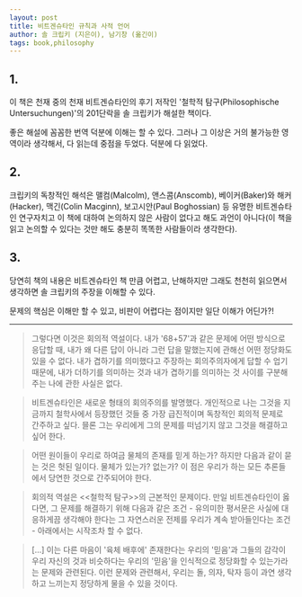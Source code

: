 ```yaml
---
layout: post
title: 비트겐슈타인 규칙과 사적 언어
author: 솔 크립키 (지은이), 남기창 (옮긴이)
tags: book,philosophy
---
```


## 1.

이 책은 천재 중의 천재 비트겐슈타인의 후기 저작인 '철학적 탐구(Philosophische Untersuchungen)'의 201단락을 솔 크립키가 해설한 책이다.

좋은 해설에 꼼꼼한 번역 덕분에 이해는 할 수 있다. 그러나 그 이상은 거의 불가능한 영역이라 생각해서, 다 읽는데 중점을 두었다. 덕분에 다 읽었다. 

## 2.

크립키의 독창적인 해석은 맬컴(Malcolm), 앤스콤(Anscomb), 베이커(Baker)와 해커(Hacker), 맥긴(Colin Macginn), 보고시안(Paul Boghossian) 등 유명한 비트겐슈타인 연구자치고 이 책에 대하여 논의하지 않은 사람이 없다고 해도 과언이 아니다(이 책을 읽고 논의할 수 있다는 것만 해도 충분히 똑똑한 사람들이라 생각한다).

## 3.

당연히 책의 내용은 비트겐슈타인 책 만큼 어렵고, 난해하지만 그래도 천천히 읽으면서 생각하면 솔 크립키의 주장을 이해할 수 있다. 

문제의 핵심은 이해만 할 수 있고, 비판이 어렵다는 점이지만 일단 이해가 어딘가?!

----

> 그렇다면 이것은 회의적 역설이다. 내가 '68+57'과 같은 문제에 어떤 방식으로 응답할 때, 내가 왜 다른 답이 아니라 그런 답을 말했는지에 관해선 어떤 정당화도 있을 수 없다. 내가 겹하기를 의미했다고 주장하는 회의주의자에게 답할 수 업기 때문에, 내가 더하기를 의미하는 것과 내가 겹하기를 의미하는 것 사이를 구분해 주는 나에 관한 사실은 없다.

> 비트겐슈타인은 새로운 형태의 회의주의를 발명했다. 개인적으로 나는 그것을 지금까지 철학사에서 등장했던 것들 중 가장 급진적이며 독창적인 회의적 문제로 간주하고 싶다. 믈론 그는 우리에게 그의 문제를 떠넘기지 않고 그것을 해결하고 싶어 한다.

> 어떤 원이들이 우리로 하여금 물체의 존재를 믿게 하는가? 하지만 다음과 같이 묻는 것은 헛된 일이다. 물체가 있는가? 없는가? 이 점은 우리가 하는 모든 추론들에서 당연한 것으로 간주되어야 한다.

> 회의적 역설은 <<철학적 탐구>>의 근본적인 문제이다. 만일 비트겐슈타인이 옳다면, 그 문제를 해결하기 위해 다음과 같은 조건 - 유의미한 평서문은 사실에 대응하게끔 생각해야 한다는 그 자연스러운 전제를 우리가 계속 받아들인다는 조건 - 아래에서는 시작조차 할 수 없다.

> [...] 이는 다른 마음이 '육체 배후에' 존재한다는 우리의 '믿음'과 그들의 감각이 우리 자신의 것과 비슷하다는 우리의 '믿음'을 인식적으로 정당화할 수 있는가라는 문제와 관련된다. 이런 문제와 관련해서, 우리는 돌, 의자, 탁자 등이 과연 생각하고 느끼는지 정당하게 물을 수 있을 것이다.
